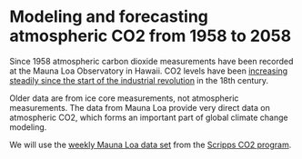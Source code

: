 # Modeling and forecasting atmospheric CO2 from 1958 to 2058

Since 1958 atmospheric carbon dioxide measurements have been recorded at the Mauna Loa Observatory in Hawaii. CO2 levels have been [increasing steadily since the start of the industrial revolution](https://www.acs.org/content/acs/en/climatescience/greenhousegases/industrialrevolution.html) in the 18th century.

Older data are from ice core measurements, not atmospheric measurements. The data from Mauna Loa provide very direct data on atmospheric CO2, which forms an important part of global climate change modeling.

We will use the [weekly Mauna Loa data set](https://scrippsco2.ucsd.edu/assets/data/atmospheric/stations/in_situ_co2/weekly/weekly_in_situ_co2_mlo.csv) from the [Scripps CO2 program](https://scrippsco2.ucsd.edu/data/atmospheric_co2/mlo.html).
